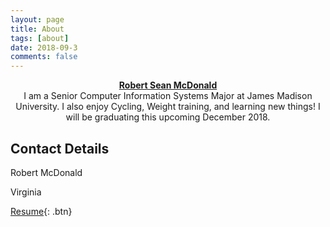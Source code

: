 ```yaml
---
layout: page
title: About
tags: [about]
date: 2018-09-3
comments: false
---
```

    
<center><a href="http://github.com/mcdonars"><b>Robert Sean McDonald</b></a></center>
<center> I am a Senior Computer Information Systems Major at James Madison University. I also enjoy Cycling, Weight training, and learning new things! I will be graduating this upcoming December 2018.</center>

## Contact Details


<p>Robert McDonald</p>
<p>Virginia</p>
<a href="mailto:mcdonars@dukes.jmu.edu"></a>

[Resume](https://github.com/mcdonars/mcdonars.github.io/blob/master/mcdonars_resume.pdf){: .btn}
